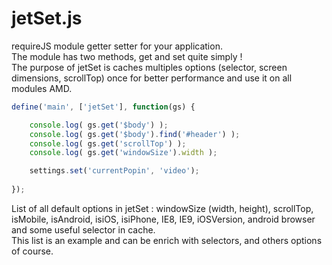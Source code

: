 # jetSet.js

requireJS module getter setter for your application.<br />
The module has two methods, get and set quite simply !<br />
The purpose of jetSet is caches multiples options (selector, screen dimensions, scrollTop) once for better performance and use it on all modules AMD.

```javascript
define('main', ['jetSet'], function(gs) {

    console.log( gs.get('$body') );
    console.log( gs.get('$body').find('#header') );
    console.log( gs.get('scrollTop') );
    console.log( gs.get('windowSize').width );

    settings.set('currentPopin', 'video');
    
});
```

List of all default options in jetSet : windowSize (width, height), scrollTop, isMobile, isAndroid, isiOS, isiPhone, IE8, IE9, iOSVersion, android browser and some useful selector in cache.<br />
This list is an example and can be enrich with selectors, and others options of course.